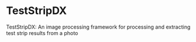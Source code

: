 # TestStripDX
TestStripDX: An image processing framework for processing and extracting test strip results from a photo
